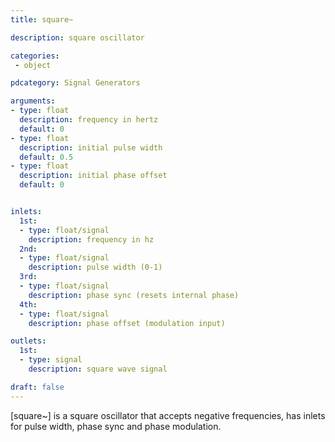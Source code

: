 ```yaml
---
title: square~

description: square oscillator

categories:
 - object

pdcategory: Signal Generators

arguments:
- type: float
  description: frequency in hertz
  default: 0
- type: float
  description: initial pulse width
  default: 0.5
- type: float
  description: initial phase offset
  default: 0


inlets:
  1st:
  - type: float/signal
    description: frequency in hz
  2nd:
  - type: float/signal
    description: pulse width (0-1)
  3rd:
  - type: float/signal
    description: phase sync (resets internal phase)
  4th:
  - type: float/signal
    description: phase offset (modulation input)

outlets:
  1st:
  - type: signal
    description: square wave signal

draft: false
---
```


[square~] is a square oscillator that accepts negative frequencies, has inlets for pulse width, phase sync and phase modulation.
